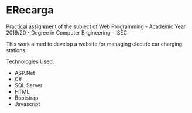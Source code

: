 # ERecarga
Practical assignment of the subject of Web Programming - Academic Year 2019/20 - Degree in Computer Engineering - ISEC

This work aimed to develop a website for managing electric car charging stations.

Technologies Used:
- ASP.Net
- C#
- SQL Server
- HTML
- Bootstrap
- Javascript
